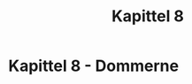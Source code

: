 ﻿---
title: Kapittel 8
parent: Offisielle spilleregler for volleyball
---
 
# Kapittel 8 - Dommerne
